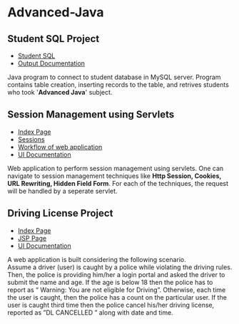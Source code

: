 # Advanced-Java

## Student SQL Project

<ul>
<li>
<a href = "https://github.com/Sabari-rv/Advanced-Java/blob/main/Student_SQL/src/student_sql/Student_SQL.java">Student SQL</a>
</li>
<li>
<a href = "https://github.com/Sabari-rv/Advanced-Java/blob/main/Student_SQL/src/student_sql/Student_SQL.java">Output Documentation</a>
</li>
</ul>
<p>Java program to connect to student database in MySQL server.
Program contains table creation, inserting records to the table, and retrives students who took '<b>Advanced Java</b>' subject.</p>


## Session Management using Servlets

<ul>
<li>
<a href = "https://github.com/Sabari-rv/Advanced-Java/blob/main/Session%20Management/build/web/index.html">Index Page</a>
</li>
<li>
<a href = "https://github.com/Sabari-rv/Advanced-Java/blob/main/Session%20Management/src/java/loginfirst.java">Sessions</a>
</li>
<li>
<a href = "https://github.com/Sabari-rv/Advanced-Java/blob/main/Session%20Management/Workflow.png">Workflow of web application</a>
</li>
<li>
<a href = "https://github.com/Sabari-rv/Advanced-Java/blob/main/Session%20Management/Workflow.png">UI Documentation</a>
</li>
</ul>
<p>Web application to perform session management using servlets. One can navigate to session management techniques like <b>Http Session, Cookies, URL Rewriting, Hidden Field Form</b>. For each of the techniques, the request will be handled by a seperate servlet.</p>

## Driving License Project

<ul>
<li>
<a href = "https://github.com/Sabari-rv/Advanced-Java/blob/main/Driving%20License/build/web/index.html">Index Page</a>
</li>
<li>
<a href = "https://github.com/Sabari-rv/Advanced-Java/blob/main/Driving%20License/build/web/driver1.jsp">JSP Page</a>
</li>
<li>
<a href = "https://github.com/Sabari-rv/Advanced-Java/blob/main/Session%20Management/Workflow.png">UI Documentation</a>
</li>
</ul>
<p>A web application is built considering the following scenario.<br>
Assume a driver (user) is caught by a police while violating the driving rules. Then, the police is providing him/her a login portal and asked the driver to submit the name and age. If the age is below 18 then the police has to report as “  Warning: You are not eligible for Driving”. Otherwise, each time the user is caught, then the police has a count on the particular user. If the user is caught third time then the police cancel his/her driving license, reported as ”DL CANCELLED ” along with date and time.</p>

